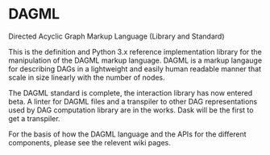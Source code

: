 # DAGML
Directed Acyclic Graph Markup Language (Library and Standard)

This is the definition and Python 3.x reference implementation library for the manipulation of the DAGML markup language. DAGML is a markup langauge for describing DAGs in a lightweight and easily human readable manner that scale in size linearly with the number of nodes.

The DAGML standard is complete, the interaction library has now entered beta. A linter for DAGML files and a transpiler to other DAG representations used by DAG computation library are in the works. Dask will be the first to get a transpiler.

For the basis of how the DAGML language and the APIs for the different components, please see the relevent wiki pages.
